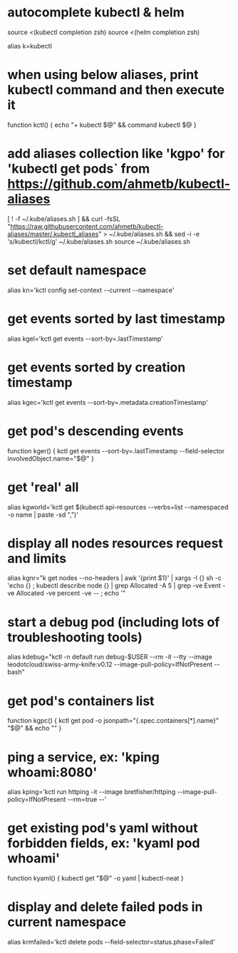 # autocomplete kubectl & helm
source <(kubectl completion zsh)
source <(helm completion zsh)

alias k=kubectl

# when using below aliases, print kubectl command and then execute it
function kctl() { echo "+ kubectl $@" && command kubectl $@ }

# add aliases collection like 'kgpo' for 'kubectl get pods` from https://github.com/ahmetb/kubectl-aliases
[ ! -f ~/.kube/aliases.sh ] && curl -fsSL "https://raw.githubusercontent.com/ahmetb/kubectl-aliases/master/.kubectl_aliases" > ~/.kube/aliases.sh && sed -i -e 's/kubectl/kctl/g' ~/.kube/aliases.sh
source ~/.kube/aliases.sh

# set default namespace
alias kn='kctl config set-context --current --namespace'
# get events sorted by last timestamp
alias kgel='kctl get events --sort-by=.lastTimestamp'
# get events sorted by creation timestamp
alias kgec='kctl get events --sort-by=.metadata.creationTimestamp'
# get pod's descending events
function kger() { kctl get events --sort-by=.lastTimestamp --field-selector involvedObject.name="$@" }
# get 'real' all
alias kgworld='kctl get $(kubectl api-resources --verbs=list --namespaced -o name | paste -sd ",")'
# display all nodes resources request and limits
alias kgnr="k get nodes --no-headers | awk '{print \$1}' | xargs -I {} sh -c 'echo {} ; kubectl describe node {} | grep Allocated -A 5 | grep -ve Event -ve Allocated -ve percent -ve -- ; echo '"
# start a debug pod (including lots of troubleshooting tools)
alias kdebug="kctl -n default run debug-$USER --rm -it --tty --image leodotcloud/swiss-army-knife:v0.12 --image-pull-policy=IfNotPresent -- bash"
# get pod's containers list
function kgpc() { kctl get pod -o jsonpath="{.spec.containers[*].name}" "$@" && echo "" }
# ping a service, ex: 'kping whoami:8080'
alias kping='kctl run httping -it --image bretfisher/httping --image-pull-policy=IfNotPresent --rm=true --'
# get existing pod's yaml without forbidden fields, ex: 'kyaml pod whoami'
function kyaml() { kubectl get "$@" -o yaml | kubectl-neat }
# display and delete failed pods in current namespace
alias krmfailed='kctl delete pods --field-selector=status.phase=Failed'
